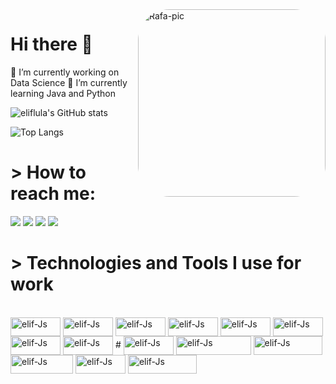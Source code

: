   <img align="right" alt="Rafa-pic" height="300"  width="300" style="border-radius:50px;" src="https://i.pinimg.com/564x/e0/3e/db/e03edbe588d3866d539e5bbb35d9080c.jpg">


# Hi there 👋

🔭 I’m currently working on Data Science
🌱 I’m currently learning Java and Python

![eliflula's GitHub stats](https://github-readme-stats.vercel.app/api?username=eliflula&show_icons=true&theme=radical)

![Top Langs](https://github-readme-stats.vercel.app/api/top-langs/?username=eliflula&layout=compact&theme=radical)

# > How to reach me: 
<a href="https://www.youtube.com/@eliftugba6655" target="_blank"><img src="https://img.shields.io/badge/YouTube-FF0000?style=for-the-badge&logo=youtube&logoColor=white" target="_blank"></a>
   <a href="https://www.linkedin.com/in/eliftu%C4%9Fbaolcar/" target="_blank"><img src="https://img.shields.io/badge/-LinkedIn-%230077B5?style=for-the-badge&logo=linkedin&logoColor=white" target="_blank"></a>
   <a href = "mailto:eliftugbaolcar@gmail.com"><img src="https://img.shields.io/badge/Gmail-D14836?style=for-the-badge&logo=gmail&logoColor=white" target="_blank"></a>
   <a href="https://discord.gg/Eylif#7139" target="_blank"><img src="https://img.shields.io/badge/Discord-7289DA?style=for-the-badge&logo=discord&logoColor=white" target="_blank"></a> 

# > Technologies and Tools I use for work
<div style="display: inline_block"><br>
  <img align="center" alt="elif-Js" height="30" width="80" src="https://img.shields.io/badge/Linux-FCC624?style=for-the-badge&logo=linux&logoColor=black">
  <img align="center" alt="elif-Js" height="30" width="80" src="https://img.shields.io/badge/Ubuntu-E95420?style=for-the-badge&logo=ubuntu&logoColor=white">
  <img align="center" alt="elif-Js" height="30" width="80" src="https://img.shields.io/badge/Windows-0078D6?style=for-the-badge&logo=windows&logoColor=white">
  <img align="center" alt="elif-Js" height="30" width="80" src="https://img.shields.io/badge/C%23-239120?style=for-the-badge&logo=c-sharp&logoColor=white">
  <img align="center" alt="elif-Js" height="30" width="80" src="https://img.shields.io/badge/Python-14354C?style=for-the-badge&logo=python&logoColor=white">
  <img align="center" alt="elif-Js" height="30" width="80" src="https://img.shields.io/badge/C%2B%2B-00599C?style=for-the-badge&logo=c%2B%2B&logoColor=white">
  <img align="center" alt="elif-Js" height="30" width="80" src="https://img.shields.io/badge/C%23-239120?style=for-the-badge&logo=c-sharp&logoColor=white">
  <img align="center" alt="elif-Js" height="30" width="80" src="https://img.shields.io/badge/Java-ED8B00?style=for-the-badge&logo=openjdk&logoColor=white">
  #
  <img align="center" alt="elif-Js" height="30" width="80" src="https://img.shields.io/badge/SQLite-07405E?style=for-the-badge&logo=sqlite&logoColor=white">
  <img align="center" alt="elif-Js" height="30" width="120" src="https://img.shields.io/badge/Microsoft_SQL_Server-CC2927?style=for-the-badge&logo=microsoft-sql-server&logoColor=white">
  <img align="center" alt="elif-Js" height="30" width="110" src="https://img.shields.io/badge/Microsoft_Office-D83B01?style=for-the-badge&logo=microsoft-office&logoColor=white">
  <img align="center" alt="elif-Js" height="30" width="100" src="https://img.shields.io/badge/Microsoft_Word-2B579A?style=for-the-badge&logo=microsoft-word&logoColor=white">
  <img align="center" alt="elif-Js" height="30" width="80" src="https://img.shields.io/badge/Arduino-00979D?style=for-the-badge&logo=Arduino&logoColor=white">
  <img align="center" alt="elif-Js" height="30" width="110" src="https://img.shields.io/badge/Raspberry%20Pi-A22846?style=for-the-badge&logo=Raspberry%20Pi&logoColor=white">
  </div>

  








